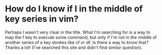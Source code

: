 
# How do I know if I in the middle of key series in vim?

Perhaps I wasn't very clear in the title.
What I'm searching for is a way to map the f key to execute some command, but only if I'm not in the middle of another series of a key strokes like cf<char> or df<char>.
Is there a way to know that?
Thanks a lot!
(I've searched this site and didn't find similar question).

        
